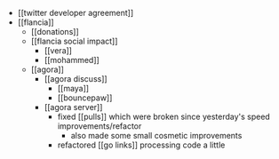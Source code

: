 - [[twitter developer agreement]]
- [[flancia]]
	- [[donations]]
	- [[flancia social impact]]
		- [[vera]]
		- [[mohammed]]
	- [[agora]]
		- [[agora discuss]]
			- [[maya]]
			- [[bouncepaw]]
		- [[agora server]]
			- fixed [[pulls]] which were broken since yesterday's speed improvements/refactor
				- also made some small cosmetic improvements
			- refactored [[go links]] processing code a little